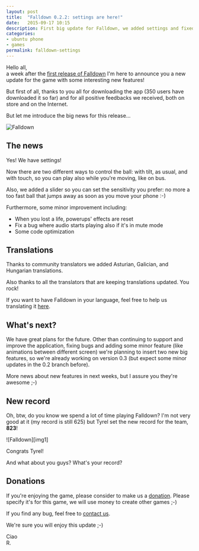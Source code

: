 ```yaml
---
layout: post
title:  "Falldown 0.2.2: settings are here!"
date:   2015-09-17 10:15
description: First big update for Falldown, we added settings and fixed some bugs, plus more translations
categories:
- ubuntu phone
- games
permalink: falldown-settings
---
```


Hello all, <br/>
a week after the [first release of Falldown][first] I'm here to announce you a
new update for the game with some interesting new features!

But first of all, thanks to you all for downloading the app (350 users have
downloaded it so far) and for all positive feedbacks we received, both on store
and on the Internet.

But let me introduce the big news for this release...

![Falldown][img0]

## The news

Yes! We have settings!

Now there are two different ways to control the ball: with tilt, as usual, and
with touch, so you can play also while you're moving, like on bus.

Also, we added a slider so you can set the sensitivity you prefer: no more a too
fast ball that jumps away as soon as you move your phone :-)

Furthermore, some minor improvement including:
  - When you lost a life, powerups' effects are reset
  - Fix a bug where audio starts playing also if it's in mute mode
  - Some code optimization

## Translations

Thanks to community translators we added Asturian, Galician, and Hungarian
translations.

Also thanks to all the translators that are keeping translations updated. You
rock!

If you want to have Falldown in your language, feel free to help us translating
it [here][translations].

## What's next?

We have great plans for the future. Other than continuing to support and improve
the application, fixing bugs and adding some minor feature (like animations
between different screen) we're planning to insert two new big features, so
we're already working on version 0.3 (but expect some minor updates in the 0.2
branch before).

More news about new features in next weeks, but I assure you they're awesome ;-)

## New record

Oh, btw, do you know we spend a lot of time playing Falldown? I'm not very good
at it (my record is still 625) but Tyrel set the new record for the team,
**823**!

![Falldown][img1]

Congrats Tyrel!

And what about you guys? What's your record?

## Donations

If you're enjoying the game, please consider to make us a [donation][donation].
Please specify it's for this game, we will use money to create other games ;-)

If you find any bug, feel free to [contact us][bug].

We're sure you will enjoy this update ;-)

Ciao<br/>
R.

[img0]: http://img.rpadovani.com/posts/falldown-settings.png
[img0]: http://img.rpadovani.com/posts/falldown-record.jpg
[first]: http://rpadovani.com/falldown-010/
[translations]: https://translations.launchpad.net/falldown
[bug]: https://bugs.launchpad.net/falldown/+filebug
[donation]: http://rpadovani.com/donations/
